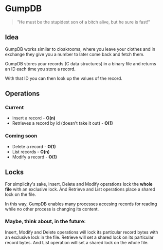 # GumpDB

> "He must be the stupidest son of a bitch alive, but he sure is fast!"

## Idea
GumpDB works similar to cloakrooms, where you leave your clothes and in exchange they
give you a number to later come back and fetch them.

GumpDB stores your records (C data structures) in a binary file and returns an ID
each time you store a record.

With that ID you can then look up the values of the record.

## Operations
### Current
* Insert a record - **O(n)**
* Retrieves a record by id (doesn't take it out) - **O(1)**

### Coming soon
* Delete a record - **O(1)**
* List records - **O(n)**
* Modify a record - **O(1)**

## Locks
For simplicity's sake, Insert, Delete and Modify operations lock the **whole file** with an exclusive lock.
And Retrieve and List operations place a shared lock on the file.

In this way, GumpDB enables many processes accesing records for reading while no other process is changing its content.

### Maybe, think about, in the future:
Insert, Modify and Delete operations will lock its particular record bytes with an exclusive lock in the file.
Retrieve will set a shared lock on its particular record bytes.
And List operation will set a shared lock on the whole file.

